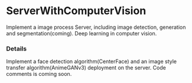 # ServerWithComputerVision
Implement a image process Server, including image detection, generation and segmentation(coming). Deep learning in computer vision.

### Details
Implement a face detection algorithm(CenterFace) and an image style transfer algorithm(AnimeGANv3) deployment on the server.
Code comments is coming soon.
